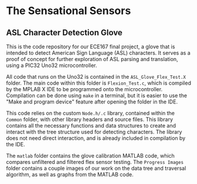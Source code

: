 # The Sensational Sensors

## ASL Character Detection Glove

This is the code repository for our ECE167 final project, a glove that is
intended to detect American Sign Language (ASL) characters. It serves as a proof
of concept for further exploration of ASL parsing and translation, using a PIC32
Uno32 microcontroller.

All code that runs on the Uno32 is contained in the `ASL_Glove_Flex_Test.X`
folder. The main code within this folder is `Flexion_Test.c`, which is compiled
by the MPLAB X IDE to be programmed onto the microcontroller. Compilation can be
done using `make` in a terminal, but it is easier to use the "Make and program
device" feature after opening the folder in the IDE.

This code relies on the custom `Node.h/.c` library, contained within the
`Common` folder, with other library headers and source files. This library
contains all the necessary functions and data structures to create and interact
with the tree structure used for detecting characters. The library does not need
direct interaction, and is already included in compilation by the IDE.

The `matlab` folder contains the glove calibration MATLAB code, which compares
unfiltered and filtered flex sensor testing. The `Progress Images` folder
contains a couple images of our work on the data tree and traversal algorithm,
as well as graphs from the MATLAB code.
